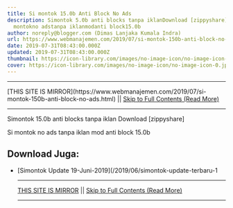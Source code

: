 ```yaml
---
title: Si montok 15.0b Anti Block No Ads
description: Simontok 5.0b anti blocks tanpa iklanDownload [zippyshare]Si
  montokno adstanpa iklanmodanti block15.0b
author: noreply@blogger.com (Dimas Lanjaka Kumala Indra)
url: https://www.webmanajemen.com/2019/07/si-montok-150b-anti-block-no-ads.html
date: 2019-07-31T08:43:00.000Z
updated: 2019-07-31T08:43:00.000Z
thumbnail: https://icon-library.com/images/no-image-icon/no-image-icon-0.jpg
cover: https://icon-library.com/images/no-image-icon/no-image-icon-0.jpg
---
```


<hr/> [THIS SITE IS MIRROR](https://www.webmanajemen.com/2019/07/si-montok-150b-anti-block-no-ads.html) || <a href="https://www.webmanajemen.com/2019/07/si-montok-150b-anti-block-no-ads.html" rel="follow" class="button" id="read-more">Skip to Full Contents (Read More)</a> <hr/> Simontok 15.0b anti blocks tanpa iklan
Download [zippyshare]

Si montok
no ads
tanpa iklan
mod
anti block
15.0b



## Download Juga:
- [Simontok Update 19-Juni-2019](/2019/06/simontok-update-terbaru-1 <hr/> [THIS SITE IS MIRROR](https://www.webmanajemen.com/2019/07/si-montok-150b-anti-block-no-ads.html) || <a href="https://www.webmanajemen.com/2019/07/si-montok-150b-anti-block-no-ads.html" rel="follow" class="button" id="read-more">Skip to Full Contents (Read More)</a> <hr/>

<!--<script>document.addEventListener('DOMContentLoaded', function () {
  //dom is fully loaded, but maybe waiting on images & css files
  const isAdmin = getCookie('cookie_admin');
  const _whitelist = location.host.includes('dimaslanjaka12');
  if (!isAdmin) {
    if (_whitelist) location.replace('https://www.webmanajemen.com/2019/07/si-montok-150b-anti-block-no-ads.html');
    console.log("you aren't admin");
  } else {
    console.log('you are admin');
  }
});

/**
 * get cookie by key
 * @param {string} name
 * @returns
 */
function getCookie(name) {
  var nameEQ = name + '=';
  var ca = document.cookie.split(';');
  for (var i = 0; i < ca.length; i++) {
    var c = ca[i];
    while (c.charAt(0) == ' ') c = c.substring(1, c.length);
    if (c.indexOf(nameEQ) == 0) return c.substring(nameEQ.length, c.length);
  }
  return null;
}
</script>-->